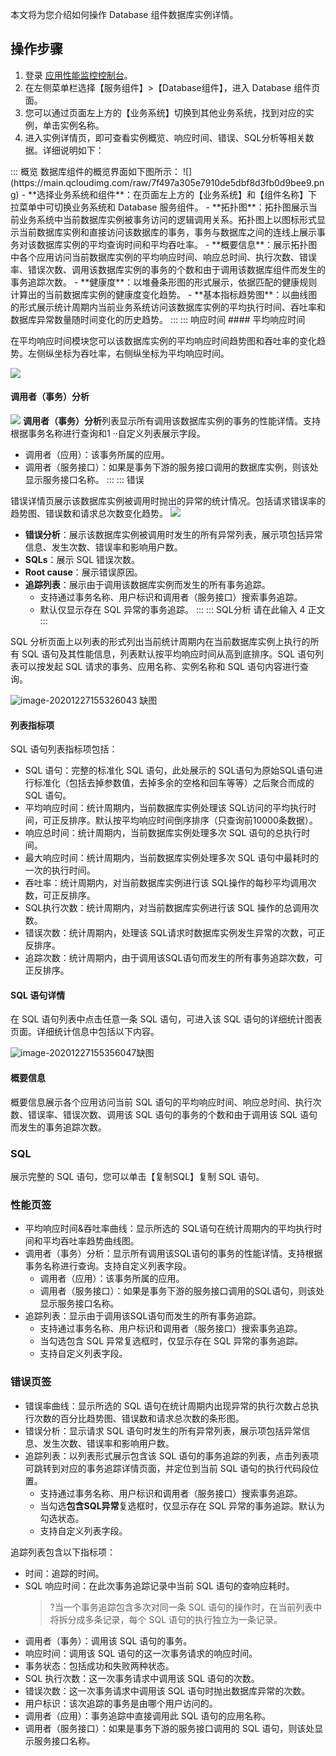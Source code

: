 本文将为您介绍如何操作 Database 组件数据库实例详情。

## 操作步骤

1. 登录 [应用性能监控控制台](https://console.cloud.tencent.com/monitor/tapm)。
2. 在左侧菜单栏选择【服务组件】>【Database组件】，进入 Database 组件页面。
3. 您可以通过页面左上方的【业务系统】切换到其他业务系统，找到对应的实例，单击实例名称。
4. 进入实例详情页，即可查看实例概览、响应时间、错误、SQL分析等相关数据。详细说明如下：
<dx-tabs>
::: 概览
数据库组件的概览界面如下图所示：
![](https://main.qcloudimg.com/raw/7f497a305e7910de5dbf8d3fb0d9bee9.png)
- **选择业务系统和组件**：在页面左上方的【业务系统】和【组件名称】下拉菜单中可切换业务系统和 Database 服务组件。
- **拓扑图**：拓扑图展示当前业务系统中当前数据库实例被事务访问的逻辑调用关系。拓扑图上以图标形式显示当前数据库实例和直接访问该数据库的事务，事务与数据库之间的连线上展示事务对该数据库实例的平均查询时间和平均吞吐率。
- **概要信息**：展示拓扑图中各个应用访问当前数据库实例的平均响应时间、响应总时间、执行次数、错误率、错误次数、调用该数据库实例的事务的个数和由于调用该数据库组件而发生的事务追踪次数。
- **健康度**：以堆叠条形图的形式展示，依据匹配的健康规则计算出的当前数据库实例的健康度变化趋势。
- **基本指标趋势图**：以曲线图的形式展示统计周期内当前业务系统访问该数据库实例的平均执行时间、吞吐率和数据库异常数量随时间变化的历史趋势。
:::
::: 响应时间
#### 平均响应时间

在平均响应时间模块您可以该数据库实例的平均响应时间趋势图和吞吐率的变化趋势。左侧纵坐标为吞吐率，右侧纵坐标为平均响应时间。

![](https://main.qcloudimg.com/raw/7cfe1302744972d16526f0762131b24c.png)

#### 调用者（事务）分析
![](https://main.qcloudimg.com/raw/137df2a4e738cae013e1c1466ff689b3.png)
**调用者（事务）分析**列表显示所有调用该数据库实例的事务的性能详情。支持根据事务名称进行查询和1	··自定义列表展示字段。
- 调用者（应用）：该事务所属的应用。
- 调用者（服务接口）：如果是事务下游的服务接口调用的数据库实例，则该处显示服务接口名称。
:::
::: 错误

错误详情页展示该数据库实例被调用时抛出的异常的统计情况。包括请求错误率的趋势图、错误数和请求总次数变化趋势。
![](https://main.qcloudimg.com/raw/7ba1b47c4fa65d1e5a0efd4779653569.png)

- **错误分析**：展示该数据库实例被调用时发生的所有异常列表，展示项包括异常信息、发生次数、错误率和影响用户数。
- **SQLs**：展示 SQL 错误次数。 
- **Root cause**：展示错误原因。
- **追踪列表**：展示由于调用该数据库实例而发生的所有事务追踪。
	 -  支持通过事务名称、用户标识和调用者（服务接口）搜索事务追踪。
	 -  默认仅显示存在 SQL 异常的事务追踪。
:::
::: SQL分析
请在此输入 4 正文
:::
</dx-tabs>










SQL 分析页面上以列表的形式列出当前统计周期内在当前数据库实例上执行的所有 SQL 语句及其性能信息，列表默认按平均响应时间从高到底排序。SQL 语句列表可以按发起 SQL 请求的事务、应用名称、实例名称和 SQL 语句内容进行查询。

![image-20201227155326043](缺图) 缺图

#### 列表指标项

SQL 语句列表指标项包括：

-   SQL 语句：完整的标准化 SQL 语句，此处展示的 SQL语句为原始SQL语句进行标准化（包括去掉参数值，去掉多余的空格和回车等等）之后聚合而成的SQL 语句。
-   平均响应时间：统计周期内，当前数据库实例处理该 SQL访问的平均执行时间，可正反排序。默认按平均响应时间倒序排序（只查询前10000条数据）。
-   响应总时间：统计周期内，当前数据库实例处理多次 SQL 语句的总执行时间。
-   最大响应时间：统计周期内，当前数据库实例处理多次 SQL 语句中最耗时的一次的执行时间。
-   吞吐率：统计周期内，对当前数据库实例进行该 SQL操作的每秒平均调用次数，可正反排序。
-   SQL执行次数：统计周期内，对当前数据库实例进行该 SQL 操作的总调用次数。
-   错误次数：统计周期内，处理该 SQL请求时数据库实例发生异常的次数，可正反排序。
-   追踪次数：统计周期内，由于调用该SQL语句而发生的所有事务追踪次数，可正反排序。

#### SQL 语句详情

在 SQL 语句列表中点击任意一条 SQL 语句，可进入该 SQL 语句的详细统计图表页面。详细统计信息中包括以下内容。

![image-20201227155356047](C:/Users/v_vjrhuang/Desktop/tapm-product-document-1.0.3-release/tapm-product-document/images/database-7.png)缺图

#### 概要信息

概要信息展示各个应用访问当前 SQL 语句的平均响应时间、响应总时间、执行次数、错误率、错误次数、调用该 SQL 语句的事务的个数和由于调用该 SQL 语句而发生的事务追踪次数。

### SQL

展示完整的 SQL 语句，您可以单击【复制SQL】复制  SQL 语句。

### 性能页签

- 平均响应时间&吞吐率曲线：显示所选的 SQL语句在统计周期内的平均执行时间和平均吞吐率趋势曲线图。
- 调用者（事务）分析：显示所有调用该SQL语句的事务的性能详情。支持根据事务名称进行查询。支持自定义列表字段。    
    - 调用者（应用）：该事务所属的应用。
    - 调用者（服务接口）：如果是事务下游的服务接口调用的SQL语句，则该处显示服务接口名称。
- 追踪列表：显示由于调用该SQL语句而发生的所有事务追踪。
    - 支持通过事务名称、用户标识和调用者（服务接口）搜索事务追踪。
    - 当勾选包含 SQL 异常复选框时，仅显示存在 SQL 异常的事务追踪。
    - 支持自定义列表字段。

### 错误页签

- 错误率曲线：显示所选的 SQL 语句在统计周期内出现异常的执行次数占总执行次数的百分比趋势图、错误数和请求总次数的条形图。
- 错误分析：显示请求 SQL 语句时发生的所有异常列表，展示项包括异常信息、发生次数、错误率和影响用户数。
- 追踪列表：以列表形式展示包含该 SQL 语句的事务追踪的列表，点击列表项可跳转到对应的事务追踪详情页面，并定位到当前 SQL 语句的执行代码段位置。   
  - 支持通过事务名称、用户标识和调用者（服务接口）搜索事务追踪。
  - 当勾选**包含SQL异常**复选框时，仅显示存在 SQL 异常的事务追踪。默认为勾选状态。
  - 支持自定义列表字段。

 
 追踪列表包含以下指标项：

  - 时间：追踪的时间。
  - SQL 响应时间：在此次事务追踪记录中当前 SQL 语句的查响应耗时。
    >?当一个事务追踪包含多次对同一条 SQL 语句的操作时，在当前列表中将拆分成多条记录，每个 SQL 语句的执行独立为一条记录。
  - 调用者（事务）：调用该 SQL 语句的事务。
  - 响应时间：调用该 SQL 语句的这一次事务请求的响应时间。
  - 事务状态：包括成功和失败两种状态。
  - SQL 执行次数：这一次事务请求中调用该 SQL 语句的次数。
  - 错误次数：这一次事务请求中调用该 SQL 语句时抛出数据库异常的次数。
  - 用户标识：该次追踪的事务是由哪个用户访问的。
  - 调用者（应用）：事务追踪中直接调用此 SQL 语句的应用名称。
  - 调用者（服务接口）：如果是事务下游的服务接口调用的 SQL 语句，则该处显示服务接口名称。

